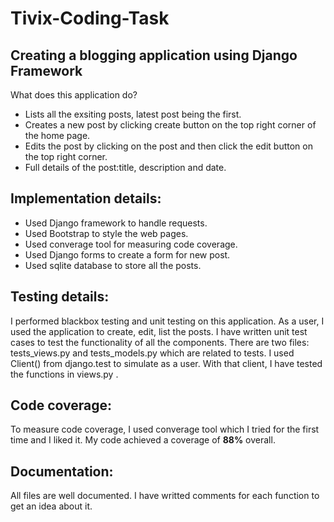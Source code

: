 # Tivix-Coding-Task

 Creating a blogging application using Django Framework
 -----------------------------------------------------------
 
 What does this application do?
 * Lists all the exsiting posts, latest post being the first.
 * Creates a new post by clicking create button on the top right corner of the home page.
 * Edits the post by clicking on the post and then click the edit button on the top right corner.
 * Full details of the post:title, description and date.
 
 Implementation details:
 ------------------------------------------------------------
 
* Used Django framework to handle requests.                                                                              
* Used Bootstrap to style the web pages.
* Used converage tool for measuring code coverage.
* Used Django forms to create a form for new post.
* Used sqlite database to store all the posts.
 
 Testing details:
 -------------------------------------------------------------
 
I performed blackbox testing and unit testing on this application. As a user, I used the application to create, edit, list the posts. I have written unit test cases to test the functionality of all the components. There are two files: tests_views.py and tests_models.py which are related to tests. I used Client() from django.test to simulate as a user. With that client, I have tested the functions in views.py . 
 
Code coverage:
-------------------------------------------------------------

To measure code coverage, I used converage tool which I tried for the first time and I liked it. My code achieved a coverage of **88%** overall.
 
 Documentation: 
 -------------------------------------------------------------
 All files are well documented. I have writted comments for each function to get an idea about it.

